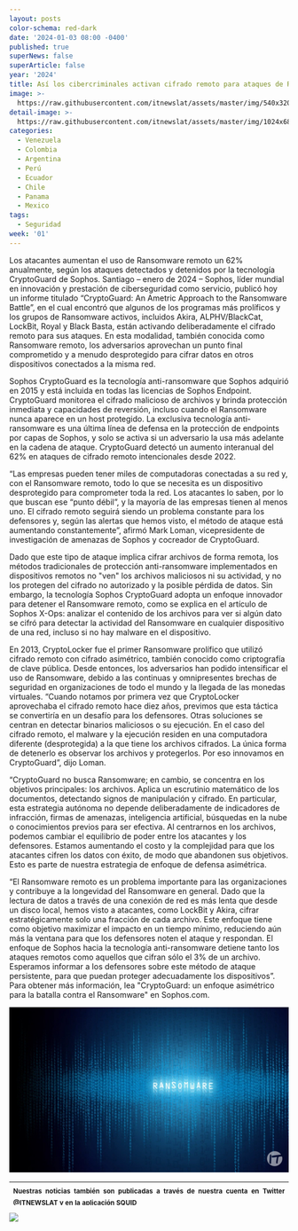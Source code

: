 ```yaml
---
layout: posts
color-schema: red-dark
date: '2024-01-03 08:00 -0400'
published: true
superNews: false
superArticle: false
year: '2024'
title: Así los cibercriminales activan cifrado remoto para ataques de Ransomware
image: >-
  https://raw.githubusercontent.com/itnewslat/assets/master/img/540x320/ramsomware-p.jpg
detail-image: >-
  https://raw.githubusercontent.com/itnewslat/assets/master/img/1024x680/ramsomware-g.jpg
categories:
  - Venezuela
  - Colombia
  - Argentina
  - Perú
  - Ecuador
  - Chile
  - Panama
  - Mexico
tags:
  - Seguridad
week: '01'
---
```

Los atacantes aumentan el uso de Ransomware remoto un 62% anualmente, según los ataques detectados y detenidos por la tecnología CryptoGuard de Sophos. Santiago – enero de 2024 – Sophos, líder mundial en innovación y prestación de ciberseguridad como servicio, publicó hoy un informe titulado “CryptoGuard: An Ametric Approach to the Ransomware Battle”, en el cual encontró que algunos de los programas más prolíficos y los grupos de Ransomware activos, incluidos Akira, ALPHV/BlackCat, LockBit, Royal y Black Basta, están activando deliberadamente el cifrado remoto para sus ataques. En esta modalidad, también conocida como Ransomware remoto, los adversarios aprovechan un punto final comprometido y a menudo desprotegido para cifrar datos en otros dispositivos conectados a la misma red. 

Sophos CryptoGuard es la tecnología anti-ransomware que Sophos adquirió en 2015 y está incluida en todas las licencias de Sophos Endpoint. CryptoGuard monitorea el cifrado malicioso de archivos y brinda protección inmediata y capacidades de reversión, incluso cuando el Ransomware nunca aparece en un host protegido. La exclusiva tecnología anti-ransomware es una última línea de defensa en la protección de endpoints por capas de Sophos, y solo se activa si un adversario la usa más adelante en la cadena de ataque. CryptoGuard detectó un aumento interanual del 62% en ataques de cifrado remoto intencionales desde 2022.

“Las empresas pueden tener miles de computadoras conectadas a su red y, con el Ransomware remoto, todo lo que se necesita es un dispositivo desprotegido para comprometer toda la red. Los atacantes lo saben, por lo que buscan ese “punto débil”, y la mayoría de las empresas tienen al menos uno. El cifrado remoto seguirá siendo un problema constante para los defensores y, según las alertas que hemos visto, el método de ataque está aumentando constantemente”, afirmó Mark Loman, vicepresidente de investigación de amenazas de Sophos y cocreador de CryptoGuard.

Dado que este tipo de ataque implica cifrar archivos de forma remota, los métodos tradicionales de protección anti-ransomware implementados en dispositivos remotos no "ven" los archivos maliciosos ni su actividad, y no los protegen del cifrado no autorizado y la posible pérdida de datos. Sin embargo, la tecnología Sophos CryptoGuard adopta un enfoque innovador para detener el Ransomware remoto, como se explica en el artículo de Sophos X-Ops: analizar el contenido de los archivos para ver si algún dato se cifró para detectar la actividad del Ransomware en cualquier dispositivo de una red, incluso si no hay malware en el dispositivo.

En 2013, CryptoLocker fue el primer Ransomware prolífico que utilizó cifrado remoto con cifrado asimétrico, también conocido como criptografía de clave pública. Desde entonces, los adversarios han podido intensificar el uso de Ransomware, debido a las continuas y omnipresentes brechas de seguridad en organizaciones de todo el mundo y la llegada de las monedas virtuales. “Cuando notamos por primera vez que CryptoLocker aprovechaba el cifrado remoto hace diez años, previmos que esta táctica se convertiría en un desafío para los defensores. Otras soluciones se centran en detectar binarios maliciosos o su ejecución. En el caso del cifrado remoto, el malware y la ejecución residen en una computadora diferente (desprotegida) a la que tiene los archivos cifrados. La única forma de detenerlo es observar los archivos y protegerlos. Por eso innovamos en CryptoGuard”, dijo Loman.

“CryptoGuard no busca Ransomware; en cambio, se concentra en los objetivos principales: los archivos. Aplica un escrutinio matemático de los documentos, detectando signos de manipulación y cifrado. En particular, esta estrategia autónoma no depende deliberadamente de indicadores de infracción, firmas de amenazas, inteligencia artificial, búsquedas en la nube o conocimientos previos para ser efectiva. Al centrarnos en los archivos, podemos cambiar el equilibrio de poder entre los atacantes y los defensores. Estamos aumentando el costo y la complejidad para que los atacantes cifren los datos con éxito, de modo que abandonen sus objetivos. Esto es parte de nuestra estrategia de enfoque de defensa asimétrica.

“El Ransomware remoto es un problema importante para las organizaciones y contribuye a la longevidad del Ransomware en general. Dado que la lectura de datos a través de una conexión de red es más lenta que desde un disco local, hemos visto a atacantes, como LockBit y Akira, cifrar estratégicamente solo una fracción de cada archivo. Este enfoque tiene como objetivo maximizar el impacto en un tiempo mínimo, reduciendo aún más la ventana para que los defensores noten el ataque y respondan. El enfoque de Sophos hacia la tecnología anti-ransomware detiene tanto los ataques remotos como aquellos que cifran sólo el 3% de un archivo. Esperamos informar a los defensores sobre este método de ataque persistente, para que puedan proteger adecuadamente los dispositivos”. Para obtener más información, lea "CryptoGuard: un enfoque asimétrico para la batalla contra el Ransomware" en Sophos.com.

![](https://raw.githubusercontent.com/itnewslat/assets/master/img/540x320/ramsomware-p.jpg)

<table style="height: 42px;" width="569">
<tbody>
<tr>
<td style="text-align: justify;"><sub><strong>Nuestras noticias también son publicadas a través de nuestra cuenta en Twitter <a href="https://twitter.com/itnewslat?lang=es">@ITNEWSLAT</a> y en la aplicación <a href="https://squidapp.co/en/">SQUID</a></strong></sub></td>
</tr>
</tbody>
</table>

<img src="https://tracker.metricool.com/c3po.jpg?hash=56f88a41e39ab42c063cc51676587a04"/>